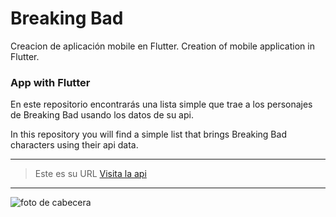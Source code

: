 #  Breaking Bad


Creacion de aplicación mobile en Flutter.
Creation of mobile application in Flutter.

### App with Flutter

En este repositorio encontrarás una lista simple que trae a los personajes de Breaking Bad usando los datos de su api.

In this repository you will find a simple list that brings Breaking Bad characters using their api data.

---------------------------------------------------------------------------------------------------------
> Este es su URL
[Visita la api](https://breakingbadapi.com/)


---------------------------------------------------------------------------------------------------------
![foto de cabecera](https://fondosmil.com/fondo/42186.jpg)
